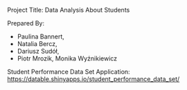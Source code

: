 Project Title: 
Data Analysis About Students

Prepared By:
- Paulina Bannert,
- Natalia Bercz,
- Dariusz Sudół,
- Piotr Mrozik,
 Monika Wyźnikiewicz

Student Performance Data Set Application:
https://datable.shinyapps.io/student_performance_data_set/